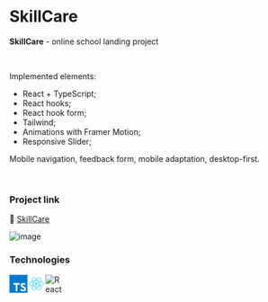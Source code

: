 # SkillCare

**SkillCare** -  online school landing project 

<br/>

Implemented elements:
- React + TypeScript;
- React hooks;
- React hook form;
- Tailwind;
- Animations with Framer Motion;
- Responsive Slider;


Mobile navigation, feedback form, mobile adaptation, desktop-first.

<br/>

### Project link
🌱 [SkillCare](https://deft-tulumba-30475e.netlify.app/) 

![image](https://user-images.githubusercontent.com/109591423/210670730-e84bebdb-a37a-4069-8bd8-571deec26472.png)

### Technologies

<img align='left' alt='GitHub' width='32px' src='https://raw.githubusercontent.com/github/explore/80688e429a7d4ef2fca1e82350fe8e3517d3494d/topics/typescript/typescript.png' />
<img align='left' alt='React' width='32px' src='https://raw.githubusercontent.com/github/explore/80688e429a7d4ef2fca1e82350fe8e3517d3494d/topics/react/react.png' />
<img align='left' alt='React' width='32px' src='https://user-images.githubusercontent.com/109591423/210669962-c7a523fe-53cc-4498-9e8d-098e86e90f9b.png' />
